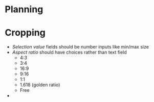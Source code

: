 # Planning

# Cropping
- *Selection value* fields should be number inputs like min/max size
- *Aspect ratio* should have choices rather than text field
    - 4:3
    - 3:4
    - 16:9
    - 9:16
    - 1:1
    - 1.618 (golden ratio)
    - Free
- 

